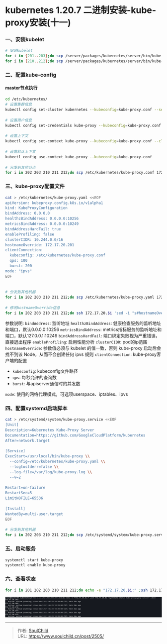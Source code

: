 # kubernetes 1.20.7 二进制安装-kube-proxy安装(十一)

<!--more-->
### 一、安装kubelet
```bash
# 安装kubelet
for i in {201..203};do scp /server/packages/kubernetes/server/bin/kube-proxy root@172.17.20.$i:/usr/local/bin/ ;done
for i in {210..212};do scp /server/packages/kubernetes/server/bin/kube-proxy root@172.17.20.$i:/usr/local/bin/ ;done
```


### 二、配置kube-config
#### master节点执行
```bash
cd /etc/kubernetes/
# 设置集群信息
kubectl config set-cluster kubernetes --kubeconfig=kube-proxy.conf --server=https://172.17.20.200:6443 --certificate-authority=/etc/kubernetes/pki/ca/ca.pem --embed-certs=true

# 设置用户信息
kubectl config set-credentials kube-proxy --kubeconfig=kube-proxy.conf --client-certificate=/etc/kubernetes/pki/kube-proxy.pem --client-key=/etc/kubernetes/pki/kube-proxy-key.pem --embed-certs=true

# 设置上下文
kubectl config set-context kube-proxy --kubeconfig=kube-proxy.conf --cluster=kubernetes --user=kube-proxy

# 设置默认上下文
kubectl config use-context kube-proxy --kubeconfig=kube-proxy.conf

# 分发到其他节点
for i in 202 203 210 211 212;do scp /etc/kubernetes/kube-proxy.conf 172.17.20.$i:/etc/kubernetes/ ;done
```

### 三、kube-proxy配置文件
```bash
cat > /etc/kubernetes/kube-proxy.yaml <<EOF
apiVersion: kubeproxy.config.k8s.io/v1alpha1
kind: KubeProxyConfiguration
bindAddress: 0.0.0.0
healthzBindAddress: 0.0.0.0:10256
metricsBindAddress: 0.0.0.0:10249
bindAddressHardFail: true
enableProfiling: false
clusterCIDR: 10.244.0.0/16
hostnameOverride: 172.17.20.201
clientConnection: 
  kubeconfig: /etc/kubernetes/kube-proxy.conf
  qps: 100
  burst: 200
mode: "ipvs"
EOF


# 分发到其他机器
for i in 202 203 210 211 212;do scp /etc/kubernetes/kube-proxy.yaml 172.17.20.$i:/etc/kubernetes/ ;done

# 修改hostnameOverride信息
for i in 202 203 210 211 212;do ssh 172.17.20.$i 'sed -i "s#hostnameOverride.*#hostnameOverride: $(ip a s eth0 | grep -o 172\.17\.20.*/ | tr -d /)#" /etc/kubernetes/kube-proxy.yaml' ;done
```
参数说明:
`bindAddress`: 监听地址
`healthzBindAddress`: 健康检查服务的监听地址和端口，默认0.0.0.0:10256
`metricsBindAddress`: metrics指标服务的监听地址和端口，默认127.0.0.1:10249
`bindAddressHardFail`: 端口绑定失败视为严重错误，直接退出程序
`enableProfiling`: 启用性能分析
`clusterCIDR`: pod的ip范围
`hostnameOverride`: 参数值必须与 kubelet 的值一致，否则 kube-proxy 启动后会找不到该 Node，从而不会创建任何 ipvs 规则
`clientConnection`: kube-proxy客户端的配置
  - `kubeconfig`: kubeconfig文件路径
  - `qps`: 每秒允许的查询数
  - `burst`: 与apiserver通信时的并发数

`mode`: 使用的网络代理模式，可选项userspace、iptables、ipvs


### 四、配置systemd启动脚本
```bash
cat > /etc/systemd/system/kube-proxy.service <<EOF
[Unit]
Description=Kubernetes Kube-Proxy Server
Documentation=https://github.com/GoogleCloudPlatform/kubernetes
After=network.target

[Service]
ExecStart=/usr/local/bin/kube-proxy \\
  --config=/etc/kubernetes/kube-proxy.yaml \\
  --logtostderr=false \\
  --log-file=/var/log/kube-proxy.log \\
  --v=2

Restart=on-failure
RestartSec=5
LimitNOFILE=65536

[Install]
WantedBy=multi-user.target
EOF

# 分发到其他机器
for i in 202 203 210 211 212;do scp /etc/systemd/system/kube-proxy.service 172.17.20.$i:/etc/systemd/system/ ;done
```

### 五、启动服务
```bash
systemctl start kube-proxy
systemctl enable kube-proxy
```

### 六、查看状态
```bash
for i in 201 202 203 210 211 212;do echo -e "172.17.20.$i:" ;ssh 172.17.20.$i 'systemctl status kube-proxy|grep Active' ;done
```
![08048-t8btv6tuquh.png](images/291040891.png "291040891")


---

> 作者: [SoulChild](https://www.soulchild.cn)  
> URL: https://www.soulchild.cn/post/2505/  

